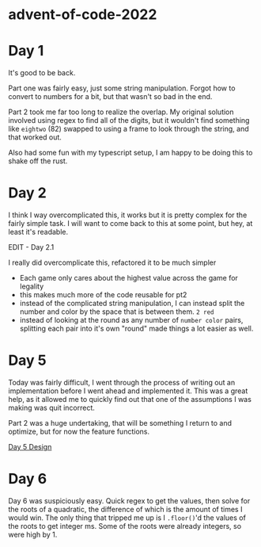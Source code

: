 # advent-of-code-2022

# Day 1
It's good to be back. 

Part one was fairly easy, just some string manipulation. Forgot how to convert to numbers for a bit, but that wasn't so bad in the end.

Part 2 took me far too long to realize the overlap. My original solution involved using regex to find all of the digits, but it wouldn't find something like `eightwo` (82)
swapped to using a frame to look through the string, and that worked out. 

Also had some fun with my typescript setup, I am happy to be doing this to shake off the rust. 

# Day 2

I think I way overcomplicated this, it works but it is pretty complex for the fairly simple task. 
I will want to come back to this at some point, but hey, at least it's readable. 

EDIT - Day 2.1

I really did overcomplicate this, refactored it to be much simpler
- Each game only cares about the highest value across the game for legality
- this makes much more of the code reusable for pt2
- instead of the complicated string manipulation, I can instead split the number and color by the space that is between them. `2 red`
- instead of looking at the round as any number of `number color` pairs, splitting each pair into it's own "round" made things a lot easier as well. 

# Day 5
Today was fairly difficult, I went through the process of writing out an implementation before I went ahead and implemented it. This was a great help, as it allowed me to quickly find out that one of the assumptions I was making was quit incorrect. 

Part 2 was a huge undertaking, that will be something I return to and optimize, but for now the feature functions. 

[Day 5 Design]('./src/design/day5.md')

# Day 6
Day 6 was suspiciously easy. Quick regex to get the values, then solve for the roots of a quadratic, the difference of which is the amount of times I would win. The only thing that tripped me up is I `.floor()`'d the values of the roots to get integer ms. Some of the roots were already integers, so were high by 1. 